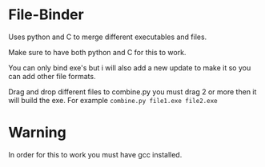 # File-Binder
Uses python and C to merge different executables and files.

Make sure to have both python and C for this to work.

You can only bind exe's but i will also add a new update to make it so you can add other file formats.

Drag and drop different files to combine.py you must drag 2 or more then it will build the exe. For example `combine.py file1.exe file2.exe`

# Warning
In order for this to work you must have gcc installed.
